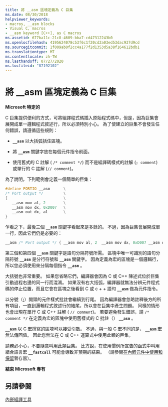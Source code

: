 ```yaml
---
title: 將 __asm 區塊定義為 C 巨集
ms.date: 08/30/2018
helpviewer_keywords:
- macros, __asm blocks
- Visual C, macros
- __asm keyword [C++], as C macros
ms.assetid: 677ba11c-21c8-4609-bba7-cd47312243b0
ms.openlocfilehash: 4195624078c53f6c1f20cd2a03ed53dac937d9cd
ms.sourcegitcommit: 1f009ab0f2cc4a177f2d1353d5a38f164612bdb1
ms.translationtype: MT
ms.contentlocale: zh-TW
ms.lasthandoff: 07/27/2020
ms.locfileid: "87192102"
---
```

# <a name="defining-__asm-blocks-as-c-macros"></a>將 __asm 區塊定義為 C 巨集

**Microsoft 特定的**

C 巨集提供便利的方式，可將組譯程式碼插入原始程式碼中，但是，因為巨集會展開成單一邏輯程式敘述行，所以必須特別小心。 為了使建立的巨集不會發生任何錯誤，請遵循這些規則：

- **`__asm`** 以大括弧括住區塊。

- 將 **`__asm`** 關鍵字放在每個元件指令前面。

- 使用舊式的 C 註解 ( `/* comment */`) 而不是組譯碼樣式的註解 (`; comment`) 或單行的 C 註解 (`// comment`)。

為了說明，下列範例會定義一個簡單的巨集：

```cpp
#define PORTIO __asm      \
/* Port output */         \
{                         \
   __asm mov al, 2        \
   __asm mov dx, 0xD007   \
   __asm out dx, al       \
}
```

乍看之下，最後三個 **`__asm`** 關鍵字看起來是多餘的。 不過，因為巨集會展開成單一行，因此它們仍是必要的：

```cpp
__asm /* Port output */ { __asm mov al, 2  __asm mov dx, 0xD007 __asm out dx, al }
```

第三個和第四個 **`__asm`** 關鍵字是語句分隔符號所需。 區塊中唯一可識別的語句分隔符號 **`__asm`** 是分行符號和 **`__asm`** 關鍵字。 因為定義為宏的區塊是一個邏輯行，所以您必須使用來分隔每個指令 **`__asm`** 。

大括號也非常重要。 如果您省略它們，編譯器會因為 C 或 C++ 陳述式位於巨集引動過程右邊的同一行而混淆。 如果沒有右大括弧，編譯器就無法分辨元件程式碼的停止位置，而且它會在區塊之後看到 C 或 c + + 語句 **`__asm`** 做為元件指令。

以分號（**;**）開頭的元件樣式批註會繼續到行尾。 因為編譯器會忽略註釋後方的所有項目，一直到邏輯程式敘述行的結尾，所以會在巨集中產生問題。 同樣的情形也會出現在單行 C 或 C++ 註解 ( `// comment`)。 若要避免發生錯誤，請 `/* comment */` 在定義為宏的區塊中使用舊樣式的 C 批註（） **`__asm`** 。

**`__asm`** 以 C 宏撰寫的區塊可以接受引數。 不過，與一般 C 宏不同的是， **`__asm`** 宏無法傳回值。 因此您無法在 C 或 C++ 運算式中使用此類的巨集。

請務必小心，不要隨意叫用此類巨集。 比方說，在使用慣例所宣告的函式中叫用組合語言宏 **`__fastcall`** 可能會導致非預期的結果。 （請參閱[在內嵌元件中使用和保留](../../assembler/inline/using-and-preserving-registers-in-inline-assembly.md)暫存器）。

**結束 Microsoft 專有**

## <a name="see-also"></a>另請參閱

[內嵌組譯工具](../../assembler/inline/inline-assembler.md)<br/>
